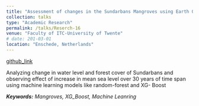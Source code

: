 ```yaml
---
title: "Assessment of changes in the Sundarbans Mangroves using Earth Observation data with the help of GEE:"
collection: talks
type: "Academic Research"
permalink: /talks/Reserch-16
venue: "Faculty of ITC-University of Twente"
# date: 201-03-01
location: "Enschede, Netherlands"
---
```


[github_link](http://example2.com)

Analyzing change in water level and forest cover of Sundarbans and observing effect of increase in mean sea level over 30 years of time span using machine learning models like random-forest and XG- Boost  

___Keywords:__  Mangroves, XG_Boost, Machine Leanring_